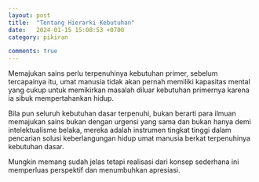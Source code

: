```yaml
---
layout: post
title:  "Tentang Hierarki Kebutuhan"
date:   2024-01-15 15:08:53 +0700
category: pikiran

comments: true
---
```


Memajukan sains perlu terpenuhinya kebutuhan primer, sebelum tercapainya itu, umat manusia tidak akan pernah memiliki kapasitas mental yang cukup untuk <!--more--> memikirkan masalah diluar kebutuhan primernya karena ia sibuk mempertahankan hidup.

Bila pun seluruh kebutuhan dasar terpenuhi, bukan berarti para ilmuan memajukan sains bukan dengan urgensi yang sama dan bukan hanya demi intelektualisme belaka, mereka adalah instrumen tingkat tinggi dalam pencarian solusi keberlangungan hidup umat manusia berkat terpenuhinya kebutuhan dasar.

Mungkin memang sudah jelas tetapi realisasi dari konsep sederhana ini memperluas perspektif dan menumbuhkan apresiasi.
